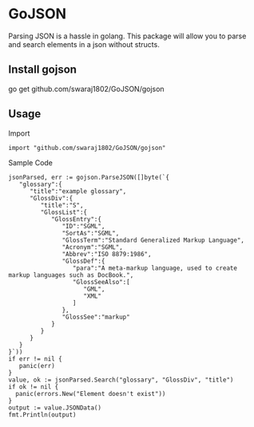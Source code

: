 # GoJSON
Parsing JSON is a hassle in golang. This package will allow you to parse and search elements in a json without structs.

## Install gojson
go get github.com/swaraj1802/GoJSON/gojson

## Usage

Import
```
import "github.com/swaraj1802/GoJSON/gojson"
```

Sample Code
```
jsonParsed, err := gojson.ParseJSON([]byte(`{
   "glossary":{
      "title":"example glossary",
      "GlossDiv":{
         "title":"S",
         "GlossList":{
            "GlossEntry":{
               "ID":"SGML",
               "SortAs":"SGML",
               "GlossTerm":"Standard Generalized Markup Language",
               "Acronym":"SGML",
               "Abbrev":"ISO 8879:1986",
               "GlossDef":{
                  "para":"A meta-markup language, used to create markup languages such as DocBook.",
                  "GlossSeeAlso":[
                     "GML",
                     "XML"
                  ]
               },
               "GlossSee":"markup"
            }
         }
      }
   }
}`))
if err != nil {
   panic(err)
}
value, ok := jsonParsed.Search("glossary", "GlossDiv", "title")
if ok != nil {
  panic(errors.New("Element doesn't exist"))
}
output := value.JSONData()
fmt.Println(output)
```
